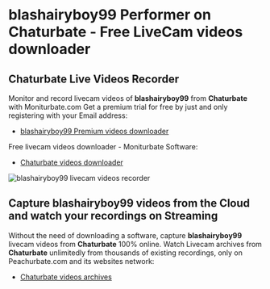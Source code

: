 # blashairyboy99 Performer on Chaturbate - Free LiveCam videos downloader

## Chaturbate Live Videos Recorder

Monitor and record livecam videos of **blashairyboy99** from **Chaturbate** with Moniturbate.com
Get a premium trial for free by just and only registering with your Email address:
* [blashairyboy99 Premium videos downloader](https://moniturbate.com/request-demo-licence-key.html)

Free livecam videos downloader - Moniturbate Software:
* [Chaturbate videos downloader](https://moniturbate.com/moniturbate-download-software.html)

![blashairyboy99 livecam videos recorder](https://peachurnet.com/templates/moniturbate-software.png)


## Capture blashairyboy99 videos from the Cloud and watch your recordings on Streaming

Without the need of downloading a software, capture **blashairyboy99** livecam videos from **Chaturbate** 100% online.
Watch Livecam archives from **Chaturbate** unlimitedly from thousands of existing recordings, only on Peachurbate.com and its websites network:
* [Chaturbate videos archives](https://peachurnet.com/)